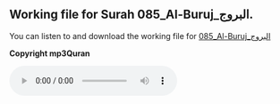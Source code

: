 
## Working file for Surah 085_Al-Buruj_البروج.

You can listen to and download the working file for [085_Al-Buruj_البروج](https://server13.mp3quran.net/husr/085.mp3)

**Copyright mp3Quran**

<audio controls src="https://server13.mp3quran.net/husr/085.mp3"></audio>
